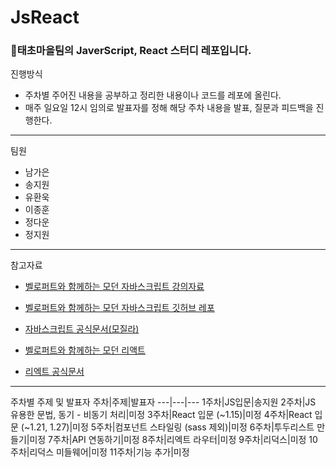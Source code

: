 # JsReact 

### 🏡태초마을팀의 JaverScript, React 스터디 레포입니다. 

진행방식   
*   주차별 주어진 내용을 공부하고 정리한 내용이나 코드를 레포에 올린다.
*   매주 일요일 12시 임의로 발표자를 정해 해당 주차 내용을 발표, 질문과 피드백을 진행한다.

***

팀원
*   남가은
*   송지원
*   유환욱
*   이종훈
*   정다운
*   정지원

***

참고자료
*   [벨로퍼트와 함께하는 모던 자바스크립트 강의자료](https://learnjs.vlpt.us/)
*   [벨로퍼트와 함께하는 모던 자바스크립트 깃허브 레포](https://github.com/velopert/learnjs)

*   [자바스크립트 공식문서(모질라)](https://developer.mozilla.org/ko/docs/Web/JavaScript)

*   [벨로퍼트와 함께하는 모던 리액트](https://react.vlpt.us/)
*   [리엑트 공식문서](https://ko.reactjs.org/docs/getting-started.html)

***

주차별 주제 및 발표자 
주차|주제|발표자
---|---|---
1주차|JS입문|송지원
2주차|JS 유용한 문법, 동기 - 비동기 처리|미정
3주차|React 입문 (~1.15)|미정
4주차|React 입문 (~1.21, 1.27)|미정
5주차|컴포넌트 스타일링 (sass 제외)|미정
6주차|투두리스트 만들기|미정
7주차|API 연동하기|미정
8주차|리엑트 라우터|미정
9주차|리덕스|미정
10주차|리덕스 미들웨어|미정
11주차|기능 추가|미정

